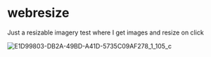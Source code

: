 # webresize
Just a resizable imagery test where I get images and resize on click

![E1D99803-DB2A-49BD-A41D-5735C09AF278_1_105_c](https://user-images.githubusercontent.com/91766342/233514631-b278aadb-dc45-4850-8e8a-bc00c8fa1f12.jpeg)
